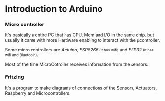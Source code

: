 # Introduction to Arduino

### Micro controller
It's basically a entire PC that has CPU, Mem and I/O in the same chip. but usually it came with more Hardware enabling to interact with the μcontroller.

Some micro controllers are *Arduino*, *ESP8266* <small>(It has wifi)</small> and *ESP32* <small>(It has wifi and Bluetooth)</small>.

Most of the time MicroCotroller receives information from the sensors.

### Fritzing
It's a program to make diagrams of connections of the Sensors, Actuators, Raspberry and Microcontrollers.